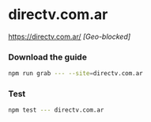 # directv.com.ar

https://directv.com.ar/ _[Geo-blocked]_

### Download the guide

```sh
npm run grab --- --site=directv.com.ar
```

### Test

```sh
npm test --- directv.com.ar
```
